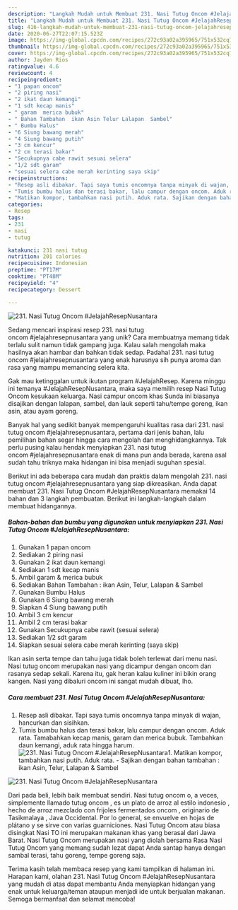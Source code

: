 ```yaml
---
description: "Langkah Mudah untuk Membuat 231. Nasi Tutug Oncom #JelajahResepNusantara Anti Gagal"
title: "Langkah Mudah untuk Membuat 231. Nasi Tutug Oncom #JelajahResepNusantara Anti Gagal"
slug: 416-langkah-mudah-untuk-membuat-231-nasi-tutug-oncom-jelajahresepnusantara-anti-gagal
date: 2020-06-27T22:07:15.523Z
image: https://img-global.cpcdn.com/recipes/272c93a02a395965/751x532cq70/231-nasi-tutug-oncom-jelajahresepnusantara-foto-resep-utama.jpg
thumbnail: https://img-global.cpcdn.com/recipes/272c93a02a395965/751x532cq70/231-nasi-tutug-oncom-jelajahresepnusantara-foto-resep-utama.jpg
cover: https://img-global.cpcdn.com/recipes/272c93a02a395965/751x532cq70/231-nasi-tutug-oncom-jelajahresepnusantara-foto-resep-utama.jpg
author: Jayden Rios
ratingvalue: 4.6
reviewcount: 4
recipeingredient:
- "1 papan oncom"
- "2 piring nasi"
- "2 ikat daun kemangi"
- "1 sdt kecap manis"
- " garam  merica bubuk"
- " Bahan Tambahan  ikan Asin Telur Lalapan  Sambel"
- " Bumbu Halus"
- "6 Siung bawang merah"
- "4 Siung bawang putih"
- "3 cm kencur"
- "2 cm terasi bakar"
- "Secukupnya cabe rawit sesuai selera"
- "1/2 sdt garam"
- "sesuai selera cabe merah kerinting saya skip"
recipeinstructions:
- "Resep asli dibakar. Tapi saya tumis oncomnya tanpa minyak di wajan, hancurkan dan sisihkan."
- "Tumis bumbu halus dan terasi bakar, lalu campur dengan oncom. Aduk rata. Tamabahkan kecap manis, garam dan merica bubuk. Tambahkan daun kemangi, aduk rata hingga harum."
- "Matikan kompor, tambahkan nasi putih. Aduk rata. Sajikan dengan bahan tambahan : ikan Asin, Telur, Lalapan &amp; Sambel"
categories:
- Resep
tags:
- 231
- nasi
- tutug

katakunci: 231 nasi tutug 
nutrition: 201 calories
recipecuisine: Indonesian
preptime: "PT17M"
cooktime: "PT48M"
recipeyield: "4"
recipecategory: Dessert

---
```



![231. Nasi Tutug Oncom #JelajahResepNusantara](https://img-global.cpcdn.com/recipes/272c93a02a395965/751x532cq70/231-nasi-tutug-oncom-jelajahresepnusantara-foto-resep-utama.jpg)

Sedang mencari inspirasi resep 231. nasi tutug oncom #jelajahresepnusantara yang unik? Cara membuatnya memang tidak terlalu sulit namun tidak gampang juga. Kalau salah mengolah maka hasilnya akan hambar dan bahkan tidak sedap. Padahal 231. nasi tutug oncom #jelajahresepnusantara yang enak harusnya sih punya aroma dan rasa yang mampu memancing selera kita.

Gak mau ketinggalan untuk ikutan program #JelajahResep. Karena minggu ini temanya #JelajahResepNusantara, maka saya memilih resep Nasi Tutug Oncom kesukaan keluarga. Nasi campur oncom khas Sunda ini biasanya disajikan dengan lalapan, sambel, dan lauk seperti tahu/tempe goreng, ikan asin, atau ayam goreng.

Banyak hal yang sedikit banyak mempengaruhi kualitas rasa dari 231. nasi tutug oncom #jelajahresepnusantara, pertama dari jenis bahan, lalu pemilihan bahan segar hingga cara mengolah dan menghidangkannya. Tak perlu pusing kalau hendak menyiapkan 231. nasi tutug oncom #jelajahresepnusantara enak di mana pun anda berada, karena asal sudah tahu triknya maka hidangan ini bisa menjadi suguhan spesial.


Berikut ini ada beberapa cara mudah dan praktis dalam mengolah 231. nasi tutug oncom #jelajahresepnusantara yang siap dikreasikan. Anda dapat membuat 231. Nasi Tutug Oncom #JelajahResepNusantara memakai 14 bahan dan 3 langkah pembuatan. Berikut ini langkah-langkah dalam membuat hidangannya.

<!--inarticleads1-->

##### Bahan-bahan dan bumbu yang digunakan untuk menyiapkan 231. Nasi Tutug Oncom #JelajahResepNusantara:

1. Gunakan 1 papan oncom
1. Sediakan 2 piring nasi
1. Gunakan 2 ikat daun kemangi
1. Sediakan 1 sdt kecap manis
1. Ambil  garam &amp; merica bubuk
1. Sediakan  Bahan Tambahan : ikan Asin, Telur, Lalapan &amp; Sambel
1. Gunakan  Bumbu Halus
1. Gunakan 6 Siung bawang merah
1. Siapkan 4 Siung bawang putih
1. Ambil 3 cm kencur
1. Ambil 2 cm terasi bakar
1. Gunakan Secukupnya cabe rawit (sesuai selera)
1. Sediakan 1/2 sdt garam
1. Siapkan sesuai selera cabe merah kerinting (saya skip)


Ikan asin serta tempe dan tahu juga tidak boleh terlewat dari menu nasi. Nasi tutug oncom merupakan nasi yang dicampur dengan oncom dan rasanya sedap sekali. Karena itu, gak heran kalau kuliner ini bikin orang kangen. Nasi yang dibaluri oncom ini sangat mudah dibuat, lho. 

<!--inarticleads2-->

##### Cara membuat 231. Nasi Tutug Oncom #JelajahResepNusantara:

1. Resep asli dibakar. Tapi saya tumis oncomnya tanpa minyak di wajan, hancurkan dan sisihkan.
1. Tumis bumbu halus dan terasi bakar, lalu campur dengan oncom. Aduk rata. Tamabahkan kecap manis, garam dan merica bubuk. Tambahkan daun kemangi, aduk rata hingga harum.
<img src="//assets-global.cpcdn.com/assets/icons/button_play-2c75c40dde080a61004c1f40b05d8f140eaff45d7e9e6481dc71c63d2e7c4909.png" alt="231. Nasi Tutug Oncom #JelajahResepNusantara">1. Matikan kompor, tambahkan nasi putih. Aduk rata. - Sajikan dengan bahan tambahan : ikan Asin, Telur, Lalapan &amp; Sambel
<img src="//assets-global.cpcdn.com/assets/icons/button_play-2c75c40dde080a61004c1f40b05d8f140eaff45d7e9e6481dc71c63d2e7c4909.png" alt="231. Nasi Tutug Oncom #JelajahResepNusantara">

Dari pada beli, lebih baik membuat sendiri. Nasi tutug oncom o, a veces, simplemente llamado tutug oncom , es un plato de arroz al estilo indonesio , hecho de arroz mezclado con frijoles fermentados oncom , originario de Tasikmalaya , Java Occidental. Por lo general, se envuelve en hojas de plátano y se sirve con varias guarniciones. Nasi Tutug Oncom atau biasa disingkat Nasi TO ini merupakan makanan khas yang berasal dari Jawa Barat. Nasi Tutug Oncom merupakan nasi yang diolah bersama Rasa Nasi Tutug Oncom yang memang sudah lezat dapat Anda santap hanya dengan sambal terasi, tahu goreng, tempe goreng saja. 

Terima kasih telah membaca resep yang kami tampilkan di halaman ini. Harapan kami, olahan 231. Nasi Tutug Oncom #JelajahResepNusantara yang mudah di atas dapat membantu Anda menyiapkan hidangan yang enak untuk keluarga/teman ataupun menjadi ide untuk berjualan makanan. Semoga bermanfaat dan selamat mencoba!
